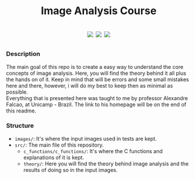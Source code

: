 <h1 align="center"> Image Analysis Course

<p >
   <img src="https://img.shields.io/badge/Author-Felipe%20Araujo-green" #vitrinedev/>
   <img src="https://img.shields.io/badge/Status-Doing-blue" #vitrinedev/>
   <img src="https://img.shields.io/github/last-commit/felipearaujolima/Image-Analysis-Course" #vitrinedev/>
   
   
</p>

</h1>  

### Description 

The main goal of this repo is to create a easy way to understand the core concepts of image analysis. Here, you will find the theory behind it all plus the hands on of it. Keep in mind that will be errors and some small mistakes here and there, however, i will do my best to keep then as minimal as possible.   
Everything that is presented here was taught to me by professor Alexandre Falcao, at Unicamp - Brazil. The link to his homepage will be on the end of this readme.  

### Structure 

- `images/`: It's where the input images used in tests are kept.
- `src/`: The main file of this repository.
  - `c_functions/c_functions/`: It's where the C functions and explanations of it is kept.
  - `theory/`: Here you will find the theory behind image analysis and the results of doing so in the input images.


